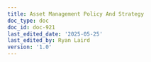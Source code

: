 ```yaml
---
title: Asset Management Policy And Strategy
doc_type: doc
doc_id: doc-921
last_edited_date: '2025-05-25'
last_edited_by: Ryan Laird
version: '1.0'
---
```


<!-- Unsupported block type: unsupported -->
